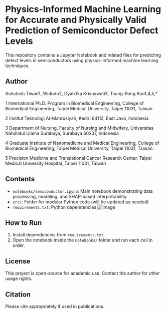 # Physics-Informed Machine Learning for Accurate and Physically Valid Prediction of Semiconductor Defect Levels

This repository contains a Jupyter Notebook and related files for predicting defect levels in semiconductors using physics-informed machine learning techniques.

## Author
Ashutosh Tiwari1, Widodo2, Dyah Ika Krisnawati3, Tsung-Rong Kuo1,4,5,* 

1 International Ph.D. Program in Biomedical Engineering, College of Biomedical Engineering, Taipei Medical University, Taipei 11031, Taiwan

2 Institut Teknologi AI-Mahrusiyah, Kediri 64112, East Java, Indonesia

3 Department of Nursing, Faculty of Nursing and Midwifery, Universitas Nahdlatul Ulama Surabaya, Surabaya 60237, Indonesia

4 Graduate Institute of Nanomedicine and Medical Engineering, College of Biomedical Engineering, Taipei Medical University, Taipei 11031, Taiwan.

5 Precision Medicine and Translational Cancer Research Center, Taipei Medical University Hospital, Taipei 11031, Taiwan


## Contents
- `notebooks/semiconductor.ipynb`: Main notebook demonstrating data processing, modeling, and SHAP-based interpretability.
- `src/`: Folder for modular Python code (will be updated as needed)
- `requirements.txt`: Python dependencies
![image](https://github.com/user-attachments/assets/d99529db-254a-4352-aab9-757614600d43)


## How to Run
1. Install dependencies from `requirements.txt`.
2. Open the notebook inside the `notebooks/` folder and run each cell in order.

## License
This project is open-source for academic use. Contact the author for other usage rights.

## Citation
Please cite appropriately if used in publications.
